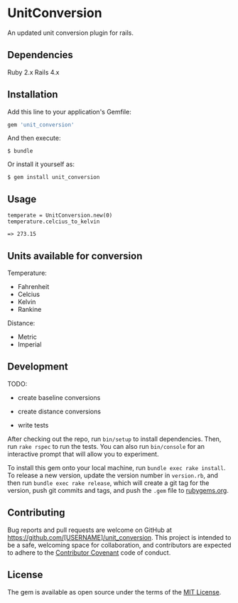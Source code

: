 # UnitConversion

An updated unit conversion plugin for rails.

## Dependencies
Ruby 2.x
Rails 4.x

## Installation

Add this line to your application's Gemfile:

```ruby
gem 'unit_conversion'
```

And then execute:

    $ bundle

Or install it yourself as:

    $ gem install unit_conversion

## Usage

    temperate = UnitConversion.new(0)
    temperature.celcius_to_kelvin

    => 273.15
## Units available for conversion

Temperature:
- Fahrenheit
- Celcius
- Kelvin
- Rankine

Distance:
- Metric
- Imperial

## Development

TODO:
* create baseline conversions
* create distance conversions

* write tests

After checking out the repo, run `bin/setup` to install dependencies. Then, run `rake rspec` to run the tests. You can also run `bin/console` for an interactive prompt that will allow you to experiment.

To install this gem onto your local machine, run `bundle exec rake install`. To release a new version, update the version number in `version.rb`, and then run `bundle exec rake release`, which will create a git tag for the version, push git commits and tags, and push the `.gem` file to [rubygems.org](https://rubygems.org).

## Contributing

Bug reports and pull requests are welcome on GitHub at https://github.com/[USERNAME]/unit_conversion. This project is intended to be a safe, welcoming space for collaboration, and contributors are expected to adhere to the [Contributor Covenant](contributor-covenant.org) code of conduct.


## License

The gem is available as open source under the terms of the [MIT License](http://opensource.org/licenses/MIT).

